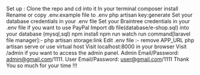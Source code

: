 Set up :
Clone the repo and cd into it
In your terminal composer install
Rename or copy .env.example file to .env
php artisan key:generate
Set your database credentials in your .env file
Set your Braintree credentials in your .env file if you want to use PayPal
Import db file(database/e-shop.sql) into your database (mysql,sql)
npm install
npm run watch
run command[laravel file manager]:- php artisan storage:link
Edit .env file :- remove APP_URL
php artisan serve or use virtual host
Visit localhost:8000 in your browser
Visit /admin if you want to access the admin panel. Admin Email/Password: admin@gmail.com/1111. User Email/Password: user@gmail.com/1111
Thank You so much for your time !!!
